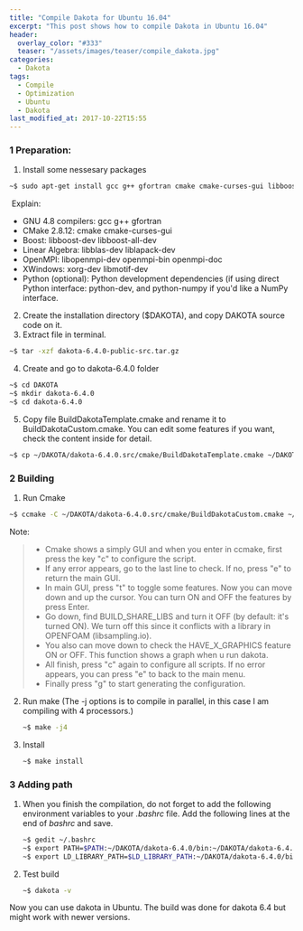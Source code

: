 ```yaml
---
title: "Compile Dakota for Ubuntu 16.04"
excerpt: "This post shows how to compile Dakota in Ubuntu 16.04"
header:
  overlay_color: "#333"
  teaser: "/assets/images/teaser/compile_dakota.jpg"
categories:
  - Dakota
tags:
  - Compile
  - Optimization
  - Ubuntu
  - Dakota
last_modified_at: 2017-10-22T15:55
---
```



### 1 Preparation:

1.  Install some nessesary packages

  ```bash
  ~$ sudo apt-get install gcc g++ gfortran cmake cmake-curses-gui libboost-dev libboost-all-dev libblas-dev liblapack-dev libopenmpi-dev openmpi-bin openmpi-doc xorg-dev libmotif-dev
  ```

​    Explain:

  - GNU 4.8 compilers: gcc g++ gfortran
  - CMake 2.8.12: cmake cmake-curses-gui
  - Boost: libboost-dev libboost-all-dev
  - Linear Algebra: libblas-dev liblapack-dev
  - OpenMPI: libopenmpi-dev openmpi-bin openmpi-doc
  - XWindows: xorg-dev libmotif-dev
  - Python (optional): Python development dependencies (if using direct Python interface: python-dev, and python-numpy if you'd like a NumPy interface.

2. Create the installation directory ($DAKOTA), and copy DAKOTA source code on it.	       
3.  Extract file in terminal.

  ```bash
  ~$ tar -xzf dakota-6.4.0-public-src.tar.gz 
  ```

4. Create and go to dakota-6.4.0 folder

  ```bash
  ~$ cd DAKOTA
  ~$ mkdir dakota-6.4.0
  ~$ cd dakota-6.4.0 
  ```

5. Copy file BuildDakotaTemplate.cmake and rename it to BuildDakotaCustom.cmake. You can edit some features if you want, check the content inside for detail. 

  ```bash
  ~$ cp ~/DAKOTA/dakota-6.4.0.src/cmake/BuildDakotaTemplate.cmake ~/DAKOTA/dakota-6.4.0.src/cmake/BuildDakotaCustom.cmake 
  ```

### 2 Building

1.  Run Cmake

   ```bash
   ~$ ccmake -C ~/DAKOTA/dakota-6.4.0.src/cmake/BuildDakotaCustom.cmake ~/DAKOTA/dakota-6.4.0.src -DCMAKE_INSTALL_PREFIX=~/DAKOTA/dakota-6.4.0 
   ```

   Note:

   > - Cmake shows a simply GUI and when you enter in ccmake, first press the key "c" to configure the script.
   > - If any error appears, go to the last line to check. If no, press "e" to return the main GUI.
   > - In main GUI, press "t" to toggle some features. Now you can move down and up the cursor. You can turn ON and OFF the features by press Enter.
   > - Go down, find BUILD_SHARE_LIBS and turn it OFF (by default: it's turned ON). We turn off this since it conflicts with a library in OPENFOAM (libsampling.io).
   > - You also can move down to check the HAVE_X_GRAPHICS feature ON or OFF. This function shows a graph when u run dakota.
   > - All finish, press "c" again to configure all scripts. If no error appears, you can press "e" to back to the main menu.
   > - Finally press "g" to start generating the configuration.       

2. Run make (The -j options is to compile in parallel, in this case I am compiling with 4 processors.)

   ```bash
   ~$ make -j4
   ```

3. Install

   ```bash
   ~$ make install                                                                             
   ```

### 3 Adding path

1. When you finish the compilation, do not forget to add the following environment variables to your *.bashrc* file. Add the following lines at the end of *bashrc* and save.  

   ```bash
   ~$ gedit ~/.bashrc
   ~$ export PATH=$PATH:~/DAKOTA/dakota-6.4.0/bin:~/DAKOTA/dakota-6.4.0/test
   ~$ export LD_LIBRARY_PATH=$LD_LIBRARY_PATH:~/DAKOTA/dakota-6.4.0/bin:~/DAKOTA/dakota-6.4.0/lib 
   ```

2. Test build

   ```bash
   ~$ dakota -v
   ```
   

Now you can use dakota in Ubuntu. The build was done for dakota 6.4 but might work with newer versions.
